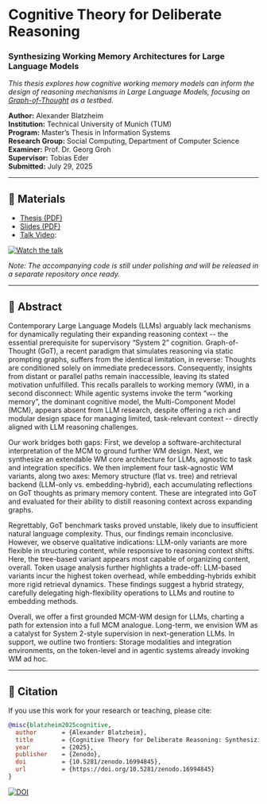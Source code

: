 # Cognitive Theory for Deliberate Reasoning  
### Synthesizing Working Memory Architectures for Large Language Models

*This thesis explores how cognitive working memory models can inform the design of reasoning mechanisms in Large Language Models, focusing on [Graph-of-Thought](https://github.com/spcl/graph-of-thoughts) as a testbed.*

**Author:** Alexander Blatzheim  
**Institution:** Technical University of Munich (TUM)  
**Program:** Master’s Thesis in Information Systems  
**Research Group:** Social Computing, Department of Computer Science  
**Examiner:** Prof. Dr. Georg Groh  
**Supervisor:** Tobias Eder  
**Submitted:** July 29, 2025  

---

## 📄 Materials
- [Thesis (PDF)](thesis.pdf)  
- [Slides (PDF)](slides.pdf)  
- [Talk Video](https://youtu.be/vhpYZmzwbgE):  

[![Watch the talk](https://img.youtube.com/vi/vhpYZmzwbgE/0.jpg)](https://youtu.be/vhpYZmzwbgE)

*Note: The accompanying code is still under polishing and will be released in a separate repository once ready.*  

---

## 📑 Abstract
Contemporary Large Language Models (LLMs) arguably lack mechanisms for dynamically regulating their expanding reasoning context -- the essential prerequisite for supervisory “System 2” cognition. Graph-of-Thought (GoT), a recent paradigm that simulates reasoning via static prompting graphs, suffers from the identical limitation, in reverse: Thoughts are conditioned solely on immediate predecessors. Consequently, insights from distant or parallel paths remain inaccessible, leaving its stated motivation unfulfilled.
This recalls parallels to working memory (WM), in a second disconnect: While agentic systems invoke the term “working memory”, the dominant cognitive model, the Multi-Component Model (MCM), appears absent from LLM research, despite offering a rich and modular design space for managing limited, task-relevant context -- directly aligned with LLM reasoning challenges.

Our work bridges both gaps: First, we develop a software-architectural interpretation of the MCM to ground further WM design. Next, we synthesize an extendable WM core architecture for LLMs, agnostic to task and integration specifics. We then implement four task-agnostic WM variants, along two axes: Memory structure (flat vs. tree) and retrieval backend (LLM-only vs. embedding-hybrid), each accumulating reflections on GoT thoughts as primary memory content. These are integrated into GoT and evaluated for their ability to distill reasoning context across expanding graphs.

Regrettably, GoT benchmark tasks proved unstable, likely due to insufficient natural language complexity. Thus, our findings remain inconclusive. However, we observe qualitative indications: LLM-only variants are more flexible in structuring content, while responsive to reasoning context shifts. Here, the tree-based variant appears most capable of organizing content, overall. Token usage analysis further highlights a trade-off: LLM-based variants incur the highest token overhead, while embedding-hybrids exhibit more rigid retrieval dynamics. These findings suggest a hybrid strategy, carefully delegating high-flexibility operations to LLMs and routine to embedding methods.

Overall, we offer a first grounded MCM-WM design for LLMs, charting a path for extension into a full MCM analogue. Long-term, we envision WM as a catalyst for System 2-style supervision in next-generation LLMs. In support, we outline two frontiers: Storage modalities and integration environments, on the token-level and in agentic systems already invoking WM ad hoc.

---

## 📌 Citation

If you use this work for your research or teaching, please cite:

```bibtex
@misc{blatzheim2025cognitive,
  author       = {Alexander Blatzheim},
  title        = {Cognitive Theory for Deliberate Reasoning: Synthesizing Working Memory Architectures for Large Language Models},
  year         = {2025},
  publisher    = {Zenodo},
  doi          = {10.5281/zenodo.16994845},
  url          = {https://doi.org/10.5281/zenodo.16994845}
}
```

[![DOI](https://zenodo.org/badge/1046852550.svg)](https://doi.org/10.5281/zenodo.16994845)


